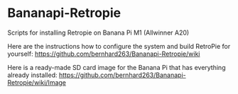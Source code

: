 # Bananapi-Retropie
Scripts for installing Retropie on Banana Pi M1 (Allwinner A20)

Here are the instructions how to configure the system and build RetroPie for yourself: https://github.com/bernhard263/Bananapi-Retropie/wiki

Here is a ready-made SD card image for the Banana Pi that has everything already installed: https://github.com/bernhard263/Bananapi-Retropie/wiki/Image
